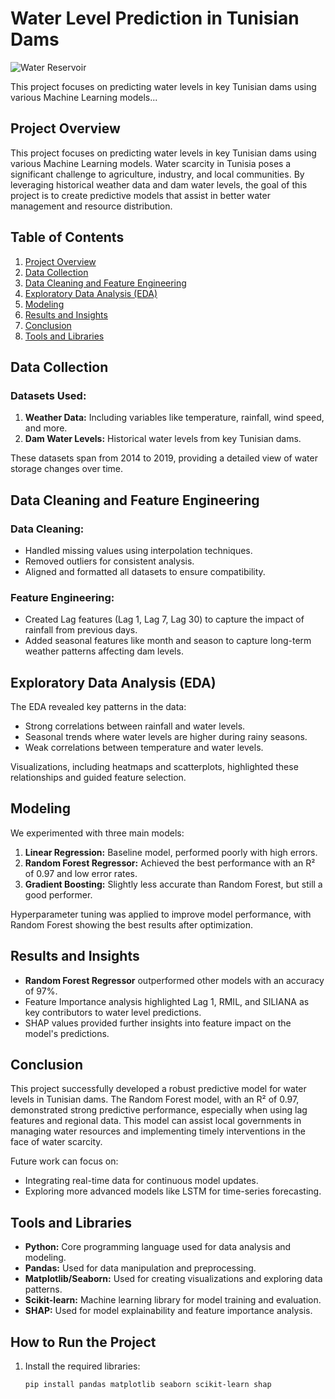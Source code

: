 # Water Level Prediction in Tunisian Dams
![Water Reservoir](Iron_Hack_Water_in_Tunisia/figures/water%20foto.jpg)

This project focuses on predicting water levels in key Tunisian dams using various Machine Learning models...

## Project Overview

This project focuses on predicting water levels in key Tunisian dams using various Machine Learning models. Water scarcity in Tunisia poses a significant challenge to agriculture, industry, and local communities. By leveraging historical weather data and dam water levels, the goal of this project is to create predictive models that assist in better water management and resource distribution.

## Table of Contents

1. [Project Overview](#Project-Overview)
2. [Data Collection](#Data-Collection)
3. [Data Cleaning and Feature Engineering](#Data-Cleaning-and-Feature-Engineering)
4. [Exploratory Data Analysis (EDA)](#Exploratory-Data-Analysis-EDA)
5. [Modeling](#Modeling)
6. [Results and Insights](#Results-and-Insights)
7. [Conclusion](#Conclusion)
8. [Tools and Libraries](#Tools-and-Libraries)

## Data Collection

### Datasets Used:
1. **Weather Data:** Including variables like temperature, rainfall, wind speed, and more.
2. **Dam Water Levels:** Historical water levels from key Tunisian dams.

These datasets span from 2014 to 2019, providing a detailed view of water storage changes over time.

## Data Cleaning and Feature Engineering

### Data Cleaning:
- Handled missing values using interpolation techniques.
- Removed outliers for consistent analysis.
- Aligned and formatted all datasets to ensure compatibility.

### Feature Engineering:
- Created Lag features (Lag 1, Lag 7, Lag 30) to capture the impact of rainfall from previous days.
- Added seasonal features like month and season to capture long-term weather patterns affecting dam levels.

## Exploratory Data Analysis (EDA)

The EDA revealed key patterns in the data:
- Strong correlations between rainfall and water levels.
- Seasonal trends where water levels are higher during rainy seasons.
- Weak correlations between temperature and water levels.

Visualizations, including heatmaps and scatterplots, highlighted these relationships and guided feature selection.

## Modeling

We experimented with three main models:
1. **Linear Regression:** Baseline model, performed poorly with high errors.
2. **Random Forest Regressor:** Achieved the best performance with an R² of 0.97 and low error rates.
3. **Gradient Boosting:** Slightly less accurate than Random Forest, but still a good performer.

Hyperparameter tuning was applied to improve model performance, with Random Forest showing the best results after optimization.

## Results and Insights

- **Random Forest Regressor** outperformed other models with an accuracy of 97%.
- Feature Importance analysis highlighted Lag 1, RMIL, and SILIANA as key contributors to water level predictions.
- SHAP values provided further insights into feature impact on the model's predictions.

## Conclusion

This project successfully developed a robust predictive model for water levels in Tunisian dams. The Random Forest model, with an R² of 0.97, demonstrated strong predictive performance, especially when using lag features and regional data. This model can assist local governments in managing water resources and implementing timely interventions in the face of water scarcity.

Future work can focus on:
- Integrating real-time data for continuous model updates.
- Exploring more advanced models like LSTM for time-series forecasting.

## Tools and Libraries

- **Python:** Core programming language used for data analysis and modeling.
- **Pandas:** Used for data manipulation and preprocessing.
- **Matplotlib/Seaborn:** Used for creating visualizations and exploring data patterns.
- **Scikit-learn:** Machine learning library for model training and evaluation.
- **SHAP:** Used for model explainability and feature importance analysis.

## How to Run the Project

1. Install the required libraries:  
   ```bash
   pip install pandas matplotlib seaborn scikit-learn shap
